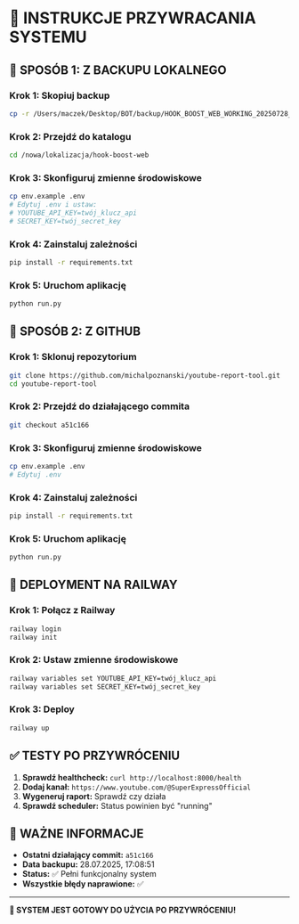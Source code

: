 # 🔄 INSTRUKCJE PRZYWRACANIA SYSTEMU

## 🎯 **SPOSÓB 1: Z BACKUPU LOKALNEGO**

### Krok 1: Skopiuj backup
```bash
cp -r /Users/maczek/Desktop/BOT/backup/HOOK_BOOST_WEB_WORKING_20250728_170851/hook-boost-web /nowa/lokalizacja/
```

### Krok 2: Przejdź do katalogu
```bash
cd /nowa/lokalizacja/hook-boost-web
```

### Krok 3: Skonfiguruj zmienne środowiskowe
```bash
cp env.example .env
# Edytuj .env i ustaw:
# YOUTUBE_API_KEY=twój_klucz_api
# SECRET_KEY=twój_secret_key
```

### Krok 4: Zainstaluj zależności
```bash
pip install -r requirements.txt
```

### Krok 5: Uruchom aplikację
```bash
python run.py
```

## 🎯 **SPOSÓB 2: Z GITHUB**

### Krok 1: Sklonuj repozytorium
```bash
git clone https://github.com/michalpoznanski/youtube-report-tool.git
cd youtube-report-tool
```

### Krok 2: Przejdź do działającego commita
```bash
git checkout a51c166
```

### Krok 3: Skonfiguruj zmienne środowiskowe
```bash
cp env.example .env
# Edytuj .env
```

### Krok 4: Zainstaluj zależności
```bash
pip install -r requirements.txt
```

### Krok 5: Uruchom aplikację
```bash
python run.py
```

## 🚀 **DEPLOYMENT NA RAILWAY**

### Krok 1: Połącz z Railway
```bash
railway login
railway init
```

### Krok 2: Ustaw zmienne środowiskowe
```bash
railway variables set YOUTUBE_API_KEY=twój_klucz_api
railway variables set SECRET_KEY=twój_secret_key
```

### Krok 3: Deploy
```bash
railway up
```

## ✅ **TESTY PO PRZYWRÓCENIU**

1. **Sprawdź healthcheck:** `curl http://localhost:8000/health`
2. **Dodaj kanał:** `https://www.youtube.com/@SuperExpressOfficial`
3. **Wygeneruj raport:** Sprawdź czy działa
4. **Sprawdź scheduler:** Status powinien być "running"

## 🎯 **WAŻNE INFORMACJE**

- **Ostatni działający commit:** `a51c166`
- **Data backupu:** 28.07.2025, 17:08:51
- **Status:** ✅ Pełni funkcjonalny system
- **Wszystkie błędy naprawione:** ✅

---

**🎉 SYSTEM JEST GOTOWY DO UŻYCIA PO PRZYWRÓCENIU!** 